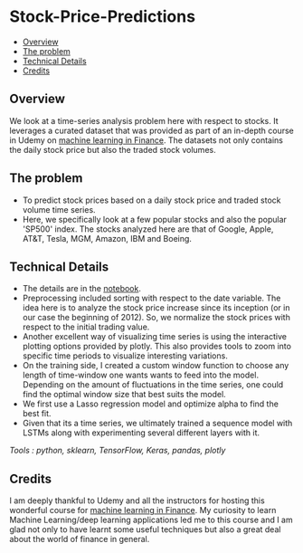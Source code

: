 # Stock-Price-Predictions

- [Overview](#overview)
- [The problem](#the-problem)
- [Technical Details](#technical-details)
- [Credits](#credits)

## Overview

We look at a time-series analysis problem here with respect to stocks. It leverages a curated dataset that was provided as part of an in-depth course in Udemy on
[machine learning in Finance](https://www.udemy.com/course/ml-and-python-in-finance-real-cases-and-practical-solutions/). The datasets not only contains the daily stock price but also the traded stock volumes.


## The problem

- To predict stock prices based on a daily stock price and traded stock volume time series.
- Here, we specifically look at a few popular stocks and also the popular 'SP500' index. The stocks analyzed here are that of Google, Apple, AT&T, Tesla, MGM, Amazon, IBM and Boeing.

## Technical Details

- The details are in the [notebook](https://github.com/jyotisman-ds/Stock-Price-Predictions/blob/main/Stock_Price_Predictions.ipynb).
- Preprocessing included sorting with respect to the date variable. The idea here is to analyze the stock price increase since its inception (or in our case the beginning of 2012). So, we normalize the stock prices with respect to the initial trading value.  
- Another excellent way of visualizing time series is using the interactive plotting options provided by plotly. This also provides tools to zoom into specific time periods to visualize interesting variations.
- On the training side, I created a custom window function to choose any length of time-window one wants wants to feed into the model. Depending on the amount of fluctuations in the time series, one could find the optimal window size that best suits the model.
- We first use a Lasso regression model and optimize alpha to find the best fit.
- Given that its a time series, we ultimately trained a sequence model with LSTMs along with experimenting several different layers with it.


_Tools : python, sklearn, TensorFlow, Keras, pandas, plotly_

## Credits

I am deeply thankful to Udemy and all the instructors for hosting this wonderful course for [machine learning in Finance](https://www.udemy.com/course/ml-and-python-in-finance-real-cases-and-practical-solutions/). My curiosity to learn Machine Learning/deep learning applications led me to this course and I am glad not only to have learnt some useful techniques but also a great deal about the world of finance in general.
